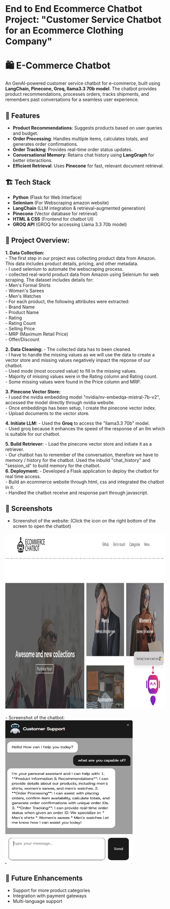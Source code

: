 # End to End Ecommerce Chatbot Project: "Customer Service Chatbot for an Ecommerce Clothing Company"

# 🛍️ E-Commerce Chatbot

An GenAI-powered customer service chatbot for e-commerce, built using **LangChain, Pinecone, Groq, llama3.3 70b model**. The chatbot provides product recommendations, processes orders, tracks shipments, and remembers past conversations for a seamless user experience.


## 🚀 Features
- **Product Recommendations**: Suggests products based on user queries and budget.
- **Order Processing**: Handles multiple items, calculates totals, and generates order confirmations.
- **Order Tracking**: Provides real-time order status updates.
- **Conversational Memory**: Retains chat history using **LangGraph** for better interactions.
- **Efficient Retrieval**: Uses **Pinecone** for fast, relevant document retrieval.


## 🏗️ Tech Stack
- **Python** (Flask for Web Interface)
- **Selenium** (For Webscraping amazon website)
- **LangChain** (LLM integration & retrieval-augmented generation)
- **Pinecone** (Vector database for retrieval)
- **HTML & CSS** (Frontend for chatbot UI)
- **GROQ API** (GROQ for accessing Llama 3.3 70b model) 


## :bricks: Project Overview:  
**1. Data Collection:**        
    - The first step in our project was collecting product data from Amazon. This data includes product details, pricing, and other metadata.       
    - I used selenium to automate the webscraping process.    
    - collected real-world product data from Amazon using Selenium for web scraping. The dataset includes details for:    
          - Men's Formal Shirts    
          - Women's Sarees    
          - Men's Watches    
    - For each product, the following attributes were extracted:  
          - Brand Name  
          - Product Name  
          - Rating  
          - Rating Count  
          - Selling Price  
          - MRP (Maximum Retail Price)  
          - Offer/Discount  

**2. Data Cleaning:**
    - The collected data has to been cleaned.  
    - I have to handle the missing values as we will use the data to create a vector store and missing values negatively impact the reponse of our chatbot.  
    - Used mode (most occured value) to fill in the missing values.  
    - Majority of missing values were in the Rating column and Rating count.  
    - Some missing values were found in the Price column and MRP.  
  
**3. Pinecone Vector Store:**  
    - I used the nvidia embedding model "nvidia/nv-embedqa-mistral-7b-v2", accessed the model directly through nvidia website.  
    - Once embeddings has been setup, I create the pinecone vector index.   
    - Upload documents to the vector store.        

**4. Initiate LLM:** 
    - Used the **Groq** to access the "llama3.3 70b" model.  
    - Used groq because it enhances the speed of the response of an llm which is suitable for our chatbot.   
      
**5. Build Retriever:**
      - Load the pinecone vector store and initiate it as a retriever.  
      -  Our chatbot has to remember of the conversation, therefore we have to memory / history for the chatbot. Used the inbuild "chat_history" and "session_id" to build memory for the chatbot.  
**6. Deployment:**
      - Developed a Flask application to deploy the chatbot for real time access.   
      - Build an ecommerce website through html, css and integrated the chatbot in it.   
      - Handled the chatbot receive and response part through javascript.   


## 📸 Screenshots  
- Screenshot of the website:  (Click the icon on the right bottom of the screen to open the chatbot)   
<img src="readme_images/screenshot_1.PNG" width="950" height="550">     
<br><br>  
- Screenshot of the chatbot:    
<img src="readme_images/screenshot_2.PNG" width="400" height="450">    

## 🎯 Future Enhancements
- Support for more product categories
- Integration with payment gateways
- Multi-language support




